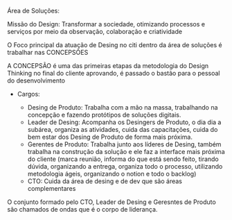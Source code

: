 Área de Soluções:

Missão do Design: Transformar a sociedade, otimizando processos e serviços por meio da observação, colaboração e criatividade

O Foco principal da atuação de Desing no citi dentro da área de soluções é trabalhar nas CONCEPSÕES

A CONCEPSÃO é uma das primeiras etapas da metodologia do Design Thinking no final do cliente aprovando, é passado o bastão para o pessoal do desenvolvimento



- Cargos:

  - Desing de Produto: Trabalha com a mão na massa, trabalhando na concepção e fazendo protótipos de soluções digitais.
  - Leader de Desing: Acompanha os Desingers de Produto, o dia dia a subárea, organiza as atividades, cuida das capacitações, cuida do bem estar dos Desing de Produto de forma mais próxima.
  - Gerentes de Produto: Trabalha junto aos líderes de Desing, também trabalha na construção da solução e ele faz a interface mais próxima do cliente (marca reunião, informa do que está sendo feito, tirando dúvida, organizando a entrega, organiza todo o processo, utilizando metodologia ágeis, organizando o notion e todo o backlog)
  - CTO: Cuida da área de desing e de dev que são áreas complementares

O conjunto formado pelo CTO, Leader de Desing e Geresntes de Produto são chamados de ondas que é o corpo de liderança.

